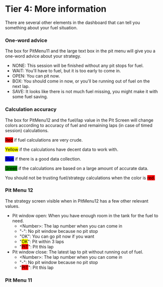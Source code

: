 # Tier 4: More information

There are several other elements in the dashboard that can tell you something about your fuel situation.&#x20;

### One-word advice

The box for PitMenu11 and the large text box in the pit menu will give you a one-word advice about your strategy.

* NONE: This session will be finished without any pit stops for fuel.
* WAIT: You'll have to fuel, but it is too early to come in.
* OPEN: You can pit now.
* BOX: You should come in now, or you'll be running out of fuel on the next lap.
* SAVE: It looks like there is not much fuel missing, you might make it with some fuel saving.

### Calculation accuracy

The box for PitMenu12 and the fuel/lap value in the Pit Screen will change colors according to accuracy of fuel and remaining laps (in case of timed session) calculations.&#x20;

<mark style="background-color:red;">Red</mark> if fuel calculations are very crude.&#x20;

<mark style="background-color:yellow;">Yellow</mark> if the calculations have decent data to work with.

<mark style="background-color:blue;">Blue</mark> if there is a good data collection.

<mark style="background-color:green;">Green</mark> if the calculations are based on a large amount of accurate data.&#x20;

You should not be trusting fuel/strategy calculations when the color is <mark style="background-color:red;">red.</mark>

### Pit Menu 12

The strategy screen visible when in PitMenu12 has a few other relevant values.&#x20;

* Pit window open: When you have enough room in the tank for the fuel to need.&#x20;
  * \<Number>: The lap number when you can come in
  * "-": No pit window because no pit stop
  * "OK": You can go pit now if you want
  * "<mark style="background-color:yellow;">OK</mark>": Pit within 3 laps
  * "<mark style="background-color:red;">PIT</mark>": Pit this lap
* Pit window close: The latest lap to pit without running out of fuel.&#x20;
  * \<Number>: The lap number when you can come in
  * "-": No pit window because no pit stop
  * "<mark style="background-color:red;">PIT</mark>": Pit this lap

### Pit Menu 11
